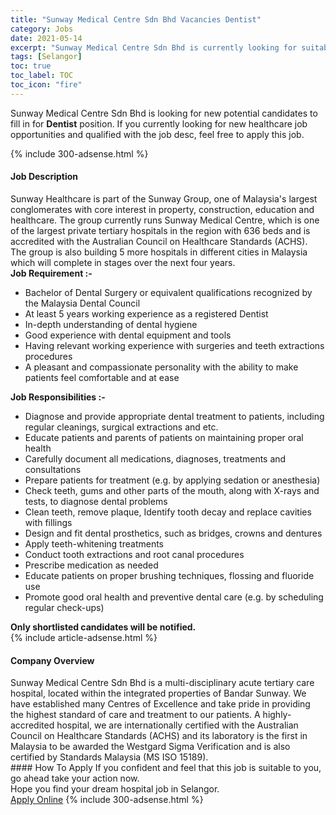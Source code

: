 ```yaml
---
title: "Sunway Medical Centre Sdn Bhd Vacancies Dentist" 
category: Jobs 
date: 2021-05-14 
excerpt: "Sunway Medical Centre Sdn Bhd is currently looking for suitable person to fill in the Dentist which positioned at Selangor" 
tags: [Selangor] 
toc: true 
toc_label: TOC 
toc_icon: "fire" 
--- 
```


<p>Sunway Medical Centre Sdn Bhd is looking for new potential candidates to fill in for <b>Dentist</b> position. If you currently looking for new healthcare job opportunities and qualified with the job desc, feel free to apply this job.
</p>{% include 300-adsense.html %} 
<div><div><h4>Job Description</h4></div><div><div><span><div><div>Sunway Healthcare is part of the Sunway Group, one of Malaysia's largest conglomerates with core interest in property, construction, education and healthcare. The group currently runs Sunway Medical Centre, which is one of the largest private tertiary hospitals in the region with 636 beds and is accredited with the Australian Council on Healthcare Standards (ACHS). The group is also building 5 more hospitals in different cities in Malaysia which will complete in stages over the next four years.</div><div><strong>Job Requirement :-</strong></div><ul><li>Bachelor of Dental Surgery or equivalent qualifications recognized by the Malaysia Dental Council</li><li>At least 5 years working experience as a registered Dentist</li><li>In-depth understanding of dental hygiene</li><li>Good experience with dental equipment and tools</li><li>Having relevant working experience with surgeries and teeth extractions procedures</li><li>A pleasant and compassionate personality with the ability to make patients feel comfortable and at ease</li></ul><div><strong>Job Responsibilities :-</strong></div><ul><li>Diagnose and provide appropriate dental treatment to patients, including regular cleanings, surgical extractions and etc.</li><li>Educate patients and parents of patients on maintaining proper oral health</li><li>Carefully document all medications, diagnoses, treatments and consultations</li><li>Prepare patients for treatment (e.g. by applying sedation or anesthesia)</li><li>Check teeth, gums and other parts of the mouth, along with X-rays and tests, to diagnose dental problems</li><li>Clean teeth, remove plaque, Identify tooth decay and replace cavities with fillings</li><li>Design and fit dental prosthetics, such as bridges, crowns and dentures</li><li>Apply teeth-whitening treatments</li><li>Conduct tooth extractions and root canal procedures</li><li>Prescribe medication as needed</li><li>Educate patients on proper brushing techniques, flossing and fluoride use</li><li>Promote good oral health and preventive dental care (e.g. by scheduling regular check-ups)</li></ul><div><strong>Only shortlisted candidates will be notified.</strong></div></div></span></div></div></div> 
{% include article-adsense.html %} 
<div><div><h4>Company Overview</h4></div><div><div><span><div><div>
	Sunway Medical Centre Sdn Bhd is a multi-disciplinary acute tertiary care hospital, located within the integrated properties of Bandar Sunway. We have established many Centres of Excellence and take pride in providing the highest standard of care and treatment to our patients. A highly-accredited hospital, we are internationally certified with the Australian Council on Healthcare Standards (ACHS) and its laboratory is the first in Malaysia to be awarded the Westgard Sigma Verification and is also certified by Standards Malaysia (MS ISO 15189).</div></div></span></div></div></div> 
#### How To Apply 
If you confident and feel that this job is suitable to you, go ahead take your action now. <br/> 
Hope you find your dream hospital job in Selangor. <br/> 
<a href="https://www.jobstreet.com.my/en/job/dentist-4538523?jobId=jobstreet-my-job-4538523" class="btn btn--warning" target="_blank" rel="nofollow noopenner">Apply Online</a> 
{% include 300-adsense.html %} 